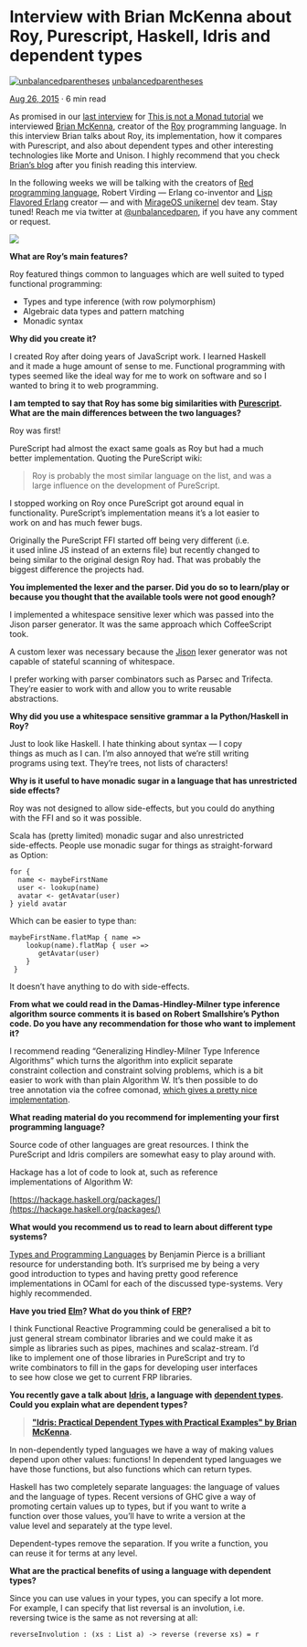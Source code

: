 # Interview with Brian McKenna about Roy, Purescript, Haskell, Idris and dependent types
[![unbalancedparentheses](https://miro.medium.com/fit/c/96/96/2*p2NbnNI4sEc75QvzOZ1gaA.jpeg)](https://notamonadtutorial.com/@federicocarrone?source=post_page-----63bb1289ea3d----------------------)
[unbalancedparentheses](https://notamonadtutorial.com/@federicocarrone?source=post_page-----63bb1289ea3d----------------------)


[Aug 26, 2015](https://notamonadtutorial.com/interview-with-brian-mckenna-about-roy-purescript-haskell-idris-and-dependent-types-63bb1289ea3d?source=post_page-----63bb1289ea3d----------------------) · 6 min read

As promised in our [last interview](https://medium.com/this-is-not-a-monad-tutorial/eric-merritt-erlang-and-distributed-systems-expert-gives-his-views-on-beam-languages-hindley-a09b15f53a2f) for [This is not a Monad tutorial](https://medium.com/this-is-not-a-monad-tutorial) we interviewed [Brian McKenna](https://github.com/puffnfresh), creator of the [Roy](http://roy.brianmckenna.org/) programming language. In this interview Brian talks about Roy, its implementation, how it compares with Purescript, and also about dependent types and other interesting technologies like Morte and Unison. I highly recommend that you check [Brian’s blog](http://brianmckenna.org/blog/) after you finish reading this interview.

In the following weeks we will be talking with the creators of [Red programming language](http://www.red-lang.org/), Robert Virding — Erlang co-inventor and [Lisp Flavored Erlang](http://lfe.io/) creator — and with [MirageOS unikernel](https://mirage.io/) dev team. Stay tuned! Reach me via twitter at [@unbalancedparen](https://twitter.com/unbalancedparen), if you have any comment or request.

![](https://miro.medium.com/max/500/1*vYf7TCGE19Gni5ssKXQaHA.png)

**What are Roy’s main features?**

Roy featured things common to languages which are well suited to typed  
functional programming:

-   Types and type inference (with row polymorphism)
-   Algebraic data types and pattern matching
-   Monadic syntax

**Why did you create it?**

I created Roy after doing years of JavaScript work. I learned Haskell  
and it made a huge amount of sense to me. Functional programming with  
types seemed like the ideal way for me to work on software and so I  
wanted to bring it to web programming.

**I am tempted to say that Roy has some big similarities with** [**Purescript**](http://www.purescript.org/)**. What are the main differences between the two languages?**

Roy was first!

PureScript had almost the exact same goals as Roy but had a much  
better implementation. Quoting the PureScript wiki:

>Roy is probably the most similar language on the list, and was a  
>large influence on the development of PureScript.

I stopped working on Roy once PureScript got around equal in  
functionality. PureScript’s implementation means it’s a lot easier to  
work on and has much fewer bugs.

Originally the PureScript FFI started off being very different (i.e.  
it used inline JS instead of an externs file) but recently changed to  
being similar to the original design Roy had. That was probably the  
biggest difference the projects had.

**You implemented the lexer and the parser. Did you do so to learn/play or because you thought that the available tools were not good enough?**

I implemented a whitespace sensitive lexer which was passed into the  
Jison parser generator. It was the same approach which CoffeeScript  
took.

A custom lexer was necessary because the [Jison](https://medium.com/this-is-not-a-monad-tutorial/interview-with-brian-mckenna-about-roy-purescript-haskell-idris-and-dependent-types-63bb1289ea3d) lexer generator was not  
capable of stateful scanning of whitespace.

I prefer working with parser combinators such as Parsec and Trifecta.  
They’re easier to work with and allow you to write reusable  
abstractions.

**Why did you use a whitespace sensitive grammar a la Python/Haskell in Roy?**

Just to look like Haskell. I hate thinking about syntax — I copy  
things as much as I can. I’m also annoyed that we’re still writing  
programs using text. They’re trees, not lists of characters!

**Why is it useful to have monadic sugar in a language that has unrestricted side effects?**

Roy was not designed to allow side-effects, but you could do anything  
with the FFI and so it was possible.

Scala has (pretty limited) monadic sugar and also unrestricted  
side-effects. People use monadic sugar for things as straight-forward  
as Option:

    for {  
      name <- maybeFirstName  
      user <- lookup(name)  
      avatar <- getAvatar(user)  
    } yield avatar

Which can be easier to type than:

    maybeFirstName.flatMap { name =>  
        lookup(name).flatMap { user =>  
           getAvatar(user)  
        }  
     }


It doesn’t have anything to do with side-effects.

**From what we could read in the Damas-Hindley-Milner type inference algorithm source comments it is based on Robert Smallshire’s Python code. Do you have any recommendation for those who want to implement it?**

I recommend reading “Generalizing Hindley-Milner Type Inference  
Algorithms” which turns the algorithm into explicit separate  
constraint collection and constraint solving problems, which is a bit  
easier to work with than plain Algorithm W. It’s then possible to do  
tree annotation via the cofree comonad, [which gives a pretty nice  
implementation](http://brianmckenna.org/blog/type_annotation_cofree).

**What reading material do you recommend for implementing your first programming language?**

Source code of other languages are great resources. I think the  
PureScript and Idris compilers are somewhat easy to play around with.

Hackage has a lot of code to look at, such as reference  
implementations of Algorithm W:

[https://hackage.haskell.org/packages/](https://hackage.haskell.org/packages/)

**What would you recommend us to read to learn about different type systems?**

[Types and Programming Languages](https://www.cis.upenn.edu/~bcpierce/tapl/) by Benjamin Pierce is a brilliant  
resource for understanding both. It’s surprised me by being a very  
good introduction to types and having pretty good reference  
implementations in OCaml for each of the discussed type-systems. Very  
highly recommended.

**Have you tried** [**Elm**](http://elm-lang.org/)**? What do you think of** [**FRP**](https://en.wikipedia.org/wiki/Functional_reactive_programming)**?**

I think Functional Reactive Programming could be generalised a bit to  
just general stream combinator libraries and we could make it as  
simple as libraries such as pipes, machines and scalaz-stream. I’d  
like to implement one of those libraries in PureScript and try to  
write combinators to fill in the gaps for developing user interfaces  
to see how close we get to current FRP libraries.

**You recently gave a talk about** [**Idris**](http://www.idris-lang.org/)**, a language with** [**dependent types**](https://en.wikipedia.org/wiki/Dependent_type)**. Could you explain what are dependent types?**

>**["Idris: Practical Dependent Types with Practical Examples" by Brian McKenna](https://www.youtube.com/watch?v=4i7KrG1Afbk&feature=youtu.be).**


In non-dependently typed languages we have a way of making values  
depend upon other values: functions! In dependent typed languages we  
have those functions, but also functions which can return types.

Haskell has two completely separate languages: the language of values  
and the language of types. Recent versions of GHC give a way of  
promoting certain values up to types, but if you want to write a  
function over those values, you’ll have to write a version at the  
value level and separately at the type level.

Dependent-types remove the separation. If you write a function, you  
can reuse it for terms at any level.

**What are the practical benefits of using a language with dependent types?**

Since you can use values in your types, you can specify a lot more.  
For example, I can specify that list reversal is an involution, i.e.  
reversing twice is the same as not reversing at all:

    reverseInvolution : (xs : List a) -> reverse (reverse xs) = r


